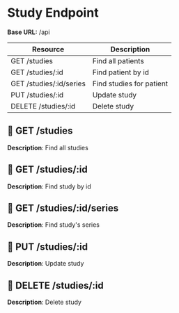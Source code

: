 # Study Endpoint

**Base URL:** /api

| Resource  | Description  |
| ------------ | ------------ |
| GET /studies  | Find all patients  |
| GET /studies/:id  | Find patient by id  |
| GET /studies/:id/series  | Find studies for patient  |
| PUT /studies/:id  | Update study  |
| DELETE /studies/:id  | Delete study  |

## :green_book: GET /studies
**Description**: Find all studies

## :green_book: GET /studies/:id
**Description**: Find study by id

## :green_book: GET /studies/:id/series
**Description**: Find study's series

## :green_book: PUT /studies/:id
**Description**: Update study

## :green_book: DELETE /studies/:id
**Description**: Delete study
